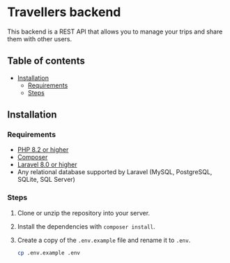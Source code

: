 # Travellers backend

This backend is a REST API that allows you to manage your trips and share them with other users.

## Table of contents

-   [Installation](#installation)
    -   [Requirements](#requirements)
    -   [Steps](#steps)

## Installation

### Requirements

-   [PHP 8.2 or higher](https://www.php.net/downloads)
-   [Composer](https://getcomposer.org/download/)
-   [Laravel 8.0 or higher](https://laravel.com/docs/8.x/installation)
-   Any relational database supported by Laravel (MySQL, PostgreSQL, SQLite, SQL Server)

### Steps

1. Clone or unzip the repository into your server.
2. Install the dependencies with `composer install`.
3. Create a copy of the `.env.example` file and rename it to `.env`.

    ```bash
    cp .env.example .env
    ```
